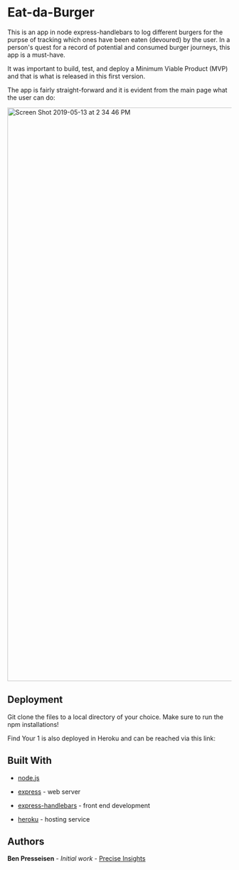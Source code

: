 # Eat-da-Burger
  
This is an app in node express-handlebars to log different burgers for the purpse of tracking which ones have been eaten (devoured) by the user. In a person's quest for a record of potential and consumed burger journeys, this app is a must-have.
  
It was important to build, test, and deploy a Minimum Viable Product (MVP) and that is what is released in this first version.

The app is fairly straight-forward and it is evident from the main page what the user can do:
  
<img width="1289" alt="Screen Shot 2019-05-13 at 2 34 46 PM" src="https://user-images.githubusercontent.com/13972201/57647669-901c6b00-7591-11e9-8c38-a905d2cdcdd5.png">
  
## Deployment

Git clone the files to a local directory of your choice. Make sure to run the npm installations!
  
Find Your 1 is also deployed in Heroku and can be reached via this link: 
  
## Built With
  
* [node.js](https://nodejs.org/en/) 
  
* [express](https://www.npmjs.com/package/express) - web server

* [express-handlebars](https://www.npmjs.com/package/express-handlebars) - front end development
  
  
* [heroku](https://www.heroku.com/home) - hosting service
  
## Authors
  
**Ben Presseisen** - *Initial work* - [Precise Insights](https://bpresseisen.github.io/Bootstrap-Portfolio/)
